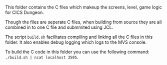 This folder contains the C files which makeup the screens, level, game logic for CICS Dungeon. 

Though the files are seperate C files, when building from source they are all combined in to one C file
and submmited using JCL. 

The script `build.sh` facilitates compiling and linking all the C files in this folder. It also enables debug logging which logs to the MVS console. 

To build the C code in this folder you can use the following command: `./build.sh | ncat localhost 3505`.